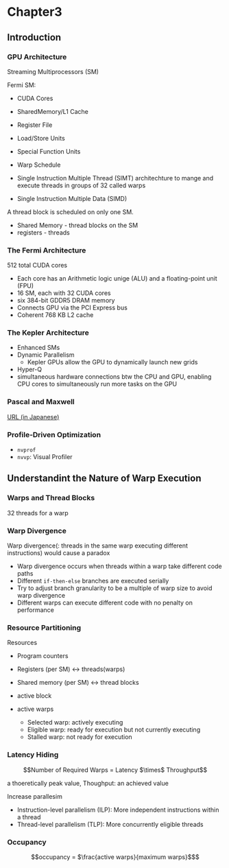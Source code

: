 # Chapter3
## Introduction
### GPU Architecture
Streaming Multiprocessors (SM)

Fermi SM:
- CUDA Cores
- SharedMemory/L1 Cache
- Register File
- Load/Store Units
- Special Function Units
- Warp Schedule

- Single Instruction Multiple Thread (SIMT) architechture to mange and execute threads in groups of 32 called warps
- Single Instruction Multiple Data (SIMD)

A thread block is scheduled on only one SM.
- Shared Memory - thread blocks on the SM
- registers - threads

### The Fermi Architecture
512 total CUDA cores
- Each core has an Arithmetic logic unige (ALU) and a floating-point unit (FPU)
- 16 SM, each with 32 CUDA cores
- six 384-bit GDDR5 DRAM memory
- Connects GPU via the PCI Express bus
- Coherent 768 KB L2 cache

### The Kepler Architecture
- Enhanced SMs
- Dynamic Parallelism
  - Kepler GPUs allow the GPU to dynamically launch new grids
- Hyper-Q
 - simultaneous hardware connections btw the CPU and GPU, enabling CPU cores to simultaneously run more tasks on the GPU

### Pascal and Maxwell
[URL (in Japanese)](https://pc.watch.impress.co.jp/docs/column/kaigai/755994.html)

### Profile-Driven Optimization
- `nvprof`
- `nvvp`: Visual Profiler

## Understandint the Nature of Warp Execution
### Warps and Thread Blocks
32 threads for a warp

### Warp Divergence
Warp divergence(: threads in the same warp executing different instructions) would cause a paradox
- Warp divergence occurs when threads within a warp take different code paths
- Different `if-then-else` branches are executed serially
- Try to adjust branch granularity to be a multiple of warp size to avoid warp divergence
- Different warps can execute different code with no penalty on performance

### Resource Partitioning
Resources
- Program counters
- Registers (per SM) <-> threads(warps)
- Shared memory (per SM) <-> thread blocks

- active block
- active warps
  - Selected warp: actively executing
  - Eligible warp: ready for execution but not currently executing
  - Stalled warp: not ready for execution

### Latency Hiding
```math
Number of Required Warps = Latency $\times$ Throughput
```
a thoeretically peak value, Thoughput: an achieved value

Increase parallesim
- Instruction-level parallelism (ILP): More independent instructions within a thread
- Thread-level parallelism (TLP): More concurrently eligible threads

### Occupancy
```math
occupancy = $\frac{active warps}{maximum warps}$
```
